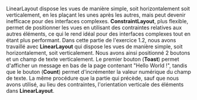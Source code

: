 LinearLayout dispose les vues de manière simple, soit horizontalement soit verticalement, en les plaçant les unes après les autres, mais peut devenir inefficace pour des interfaces complexes. **ConstraintLayout**, plus flexible, permet de positionner les vues en utilisant des contraintes relatives aux autres éléments, ce qui le rend idéal pour des interfaces complexes tout en étant plus performant.
Dans cette partie de l'exercice 1.2, nous avons travaillé avec **LinearLayout** qui dispose les vues de manière simple, soit horizontalement, soit verticalement. Nous avons ainsi positionné 2 boutons et un champ de texte verticalement. Le premier bouton (**Toast**) permet d'afficher un message en bas de la page contenant "Hello World !", tandis que le bouton (**Count**) permet d'incrémenter la valeur numérique du champ de texte.
La même procédure que la partie qui précède, sauf que nous avons utilisé, au lieu des contraintes, l'orientation verticale des éléments dans **LinearLayout**.
